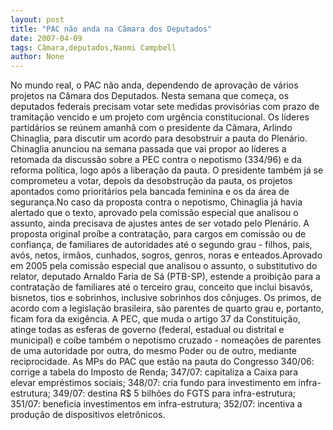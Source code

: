 ```yaml
---
layout: post
title: "PAC não anda na Câmara dos Deputados"
date: 2007-04-09
tags: Câmara,deputados,Naomi Campbell
author: None
---
```

No mundo real, o PAC não anda, dependendo de aprovação de vários projetos na Câmara dos Deputados.
Nesta semana que começa, os deputados federais precisam votar sete medidas provisórias com prazo de tramitação vencido e um projeto com urgência constitucional.
Os líderes partidários se reúnem amanhã com o presidente da Câmara, Arlindo Chinaglia, para discutir um acordo para desobstruir a pauta do Plenário.
Chinaglia anunciou na semana passada que vai propor ao líderes a retomada da discussão sobre a PEC contra o nepotismo (334/96) e da reforma política, logo após a liberação da pauta. 
O presidente também já se comprometeu a votar, depois da desobstrução da pauta, os projetos apontados como prioritários pela bancada feminina e os da área de segurança.No caso da proposta contra o nepotismo, Chinaglia já havia alertado que o texto, aprovado pela comissão especial que analisou o assunto, ainda precisava de ajustes antes de ser votado pelo Plenário. A proposta original proíbe a contratação, para cargos em comissão ou de confiança, de familiares de autoridades até o segundo grau - filhos, pais, avós, netos, irmãos, cunhados, sogros, genros, noras e enteados.Aprovado em 2005 pela comissão especial que analisou o assunto, o substitutivo do relator, deputado Arnaldo Faria de Sá (PTB-SP), estende a proibição para a contratação de familiares até o terceiro grau, conceito que inclui bisavós, bisnetos, tios e sobrinhos, inclusive sobrinhos dos cônjuges. Os primos, de acordo com a legislação brasileira, são parentes de quarto grau e, portanto, ficam fora da exigência. 
A PEC, que muda o artigo 37 da Constituição, atinge todas as esferas de governo (federal, estadual ou distrital e municipal) e coíbe também o nepotismo cruzado - nomeações de parentes de uma autoridade por outra, do mesmo Poder ou de outro, mediante reciprocidade.
As MPs do PAC que estão na pauta do Congresso
340/06: corrige a tabela do Imposto de Renda;
347/07: capitaliza a Caixa para elevar empréstimos sociais;
348/07: cria fundo para investimento em infra-estrutura;
349/07: destina R$ 5 bilhões do FGTS para infra-estrutura;
351/07: beneficia investimentos em infra-estrutura;
352/07: incentiva a produção de dispositivos eletrônicos. 